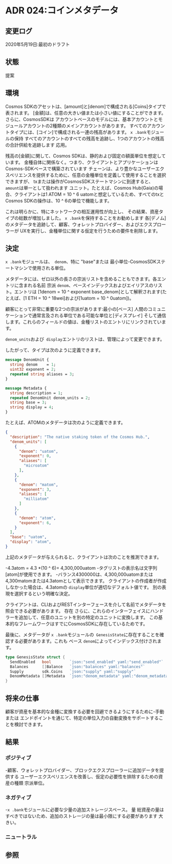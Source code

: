 # ADR 024:コインメタデータ

## 変更ログ

2020年5月19日:最初のドラフト

## 状態

提案

## 環境

Cosmos SDKのアセットは、[amount]と[denom]で構成される[Coins]タイプで表されます。
[金額]は、任意の大きい値または小さい値にすることができます。さらに、CosmosSDKは
アカウントベースのモデルには、基本アカウントとモジュールアカウントの2種類のメインアカウントがあります。
すべてのアカウントタイプには、[コイン]で構成される一連の残高があります。 `x .bank`モジュールの保持
すべてのアカウントのすべての残高を追跡し、1つのアカウントの残高の合計供給を追跡します
応用。

残高の[金額]に関して、Cosmos SDKは、静的および固定の額面単位を想定しています。
金種自体に関係なく。つまり、クライアントとアプリケーションはCosmos-SDKベースで構築されています
チェーンは、より豊かなユーザーエクスペリエンスを提供するために、任意の金種単位を定義して使用することを選択できますが、
txまたは操作がCosmosSDKステートマシンに到達すると、 `amount`は単一として扱われます
ユニット。たとえば、Cosmos Hub(Gaia)の場合、クライアントは1 ATOM = 10 ^ 6 uatomと想定しているため、すべてのtxと
Cosmos SDKの操作は、10 ^ 6の単位で機能します。

これは明らかに、特にネットワークの相互運用性が向上し、
その結果、資産タイプの総数が増加しました。 `x .bank`を保持することをお勧めします
各[デノム]のメタデータを追跡して、顧客、ウォレットプロバイダー、およびエクスプローラーが
UXを実行し、金種単位に関する仮定を行うための要件を削除します。

## 決定

`x .bank`モジュールは、` denom`、特に "base"または
最小単位-CosmosSDKステートマシンで使用される単位。

メタデータには、ゼロ以外の長さの宗派リストを含めることもできます。各エントリに含まれる名前
宗派 `denom`、ベースインデックスおよびエイリアスのリスト。エントリは
[1denom = 10 ^ exponent base_denom]として解釈されます(たとえば、[1 ETH = 10 ^ 18wei]および[1uatom = 10 ^ 0uatom])。

顧客にとって非常に重要な2つの宗派があります:最小の[ベース]
人間のコミュニケーションで通常言及される単位である可能な単位と[ディスプレイ]
そして通信します。これらのフィールドの値は、金種リストのエントリにリンクされています。

`denom_units`および` display`エントリのリストは、管理によって変更できます。

したがって、タイプは次のように定義できます。 

```protobuf
message DenomUnit {
  string denom    = 1;
  uint32 exponent = 2;  
  repeated string aliases = 3;
}

message Metadata {
  string description = 1;
  repeated DenomUnit denom_units = 2;
  string base = 3;
  string display = 4;
}
```

たとえば、ATOMのメタデータは次のように定義できます。 

```json
{
  "description": "The native staking token of the Cosmos Hub.",
  "denom_units": [
    {
      "denom": "uatom",
      "exponent": 0,
      "aliases": [
        "microatom"
      ],
    },
    {
      "denom": "matom",
      "exponent": 3,
      "aliases": [
        "milliatom"
      ]
    },
    {
      "denom": "atom",
      "exponent": 6,
    }
  ],
  "base": "uatom",
  "display": "atom",
}
```

上記のメタデータが与えられると、クライアントは次のことを推測できます。

-4.3atom = 4.3 *(10 ^ 6)= 4,300,000uatom
-タグリストの表示名は文字列[atom]が使用できます。
-バランス4300000は、4,300,000uatomまたは4,300matomまたは4.3atomとして表示できます。
    クライアントの作成者が作成しなかった場合は、4.3atomの `display`単位が適切なデフォルト値です。
    別の表現を選択するという明確な決定。

クライアントは、CLIおよびRESTインターフェースを介して名前でメタデータを照会できる必要があります。 存在
さらに、これらのインターフェイスにハンドラーを追加して、任意のユニットを別の特定のユニットに変換します。
この基本的なフレームワークはすでにCosmosSDKに存在しているためです。

最後に、メタデータが `x .bank`モジュールの` GenesisState`に存在することを確認する必要があります。これも
ベース `denom`によってインデックス付けされます。  

```go
type GenesisState struct {
  SendEnabled   bool        `json:"send_enabled" yaml:"send_enabled"`
  Balances      []Balance   `json:"balances" yaml:"balances"`
  Supply        sdk.Coins   `json:"supply" yaml:"supply"`
  DenomMetadata []Metadata  `json:"denom_metadata" yaml:"denom_metadata"`
}
```

## 将来の仕事

顧客が資産を基本的な金種に変換する必要を回避できるようにするために-手動または
エンドポイントを通じて、特定の単位入力の自動変換をサポートすることを検討できます。
## 結果

### ポジティブ

-顧客、ウォレットプロバイダー、ブロックエクスプローラーに追加データを提供する
    ユーザーエクスペリエンスを改善し、仮定の必要性を排除するための資産の種類
    宗派単位。

### ネガティブ

-`x .bank`モジュールに必要な少量の追加ストレージスペース。 量
    総資産の量はすべきではないため、追加のストレージの量は最小限にする必要があります
    大きい。

### ニュートラル

## 参照 